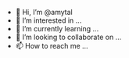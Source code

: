 - 👋 Hi, I’m @amytal
- 👀 I’m interested in ...
- 🌱 I’m currently learning ...
- 💞️ I’m looking to collaborate on ...
- 📫 How to reach me ...

<!---
amytal/amytal is a ✨ special ✨ repository because its `README.md` (this file) appears on your GitHub profile.
You can click the Preview link to take a look at your changes.
--->
